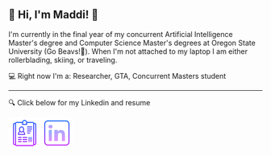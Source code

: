 🌸 Hi, I'm Maddi! 🌸
----

I'm currently in the final year of my concurrent Artificial Intelligence Master's degree and Computer Science Master's degrees at Oregon State University (Go Beavs!🦫). When I'm not attached to my laptop I am either rollerblading, skiing, or traveling.


💻 Right now I'm a: Researcher, GTA, Concurrent Masters student

----

🔍 Click below for my Linkedin and resume

<a href="/MadelineSpawnResume.pdf" download>
  <img align="left" alt="Download my resume" src="/resume.png" />
</a>
<a href="https://www.linkedin.com/in/madeline-spawn/">
  <img align="left" alt="My linkedin here" src="/linkedin.png" />
</a>
